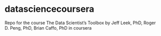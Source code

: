 # datasciencecoursera
Repo for the course The Data Scientist’s Toolbox by Jeff Leek, PhD, Roger D. Peng, PhD, Brian Caffo, PhD in coursera
